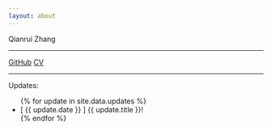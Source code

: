 ```yaml
---
layout: about
---
```



<div class="about-title">Qianrui Zhang</div>

---

<div class="about-nav">
<a href="https://github.com/owen6314" target="_blank">GitHub</a>
<a href="https://drive.google.com" target="_blank">CV</a>
</div>

---


Updates:
<nav>
<ul>
  {% for update in site.data.updates %}
  <li>
[ {{ update.date }} ] {{ update.title }}!
  </li>
  {% endfor %}
</ul>
</nav>
